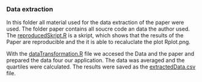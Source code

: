 ### Data extraction


In this folder all material used for the data extraction of the paper were used. The folder paper contains all soucre code an data the author used. The [reproducedSkript.R](https://github.com/NJaku01/NJaku01.github.io/blob/master/dataExtraction/reproducedSkript.R) is a skript, which shows that the results of the Paper are reproducible and the it is able to recaluclate the plot Rplot.png.

With the [dataTransformation.R](https://github.com/NJaku01/NJaku01.github.io/blob/master/dataExtraction/dataTransformation.R) file we accesed the Data and the paper and prepared the data four our application. The data was averaged and the quartiles were calculated. The results were saved as the [extractedData.csv](https://github.com/NJaku01/NJaku01.github.io/blob/master/dataExtraction/extractedData.csv) file.
